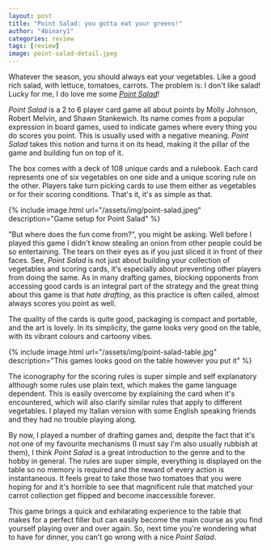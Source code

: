 ```yaml
---
layout: post
title: "Point Salad: you gotta eat your greens!"
author: "4binary1"
categories: review
tags: [review]
image: point-salad-detail.jpeg
---
```

Whatever the season, you should always eat your vegetables. Like a good rich salad, with lettuce, tomatoes, carrots. The problem is: I don't like salad! Lucky for me, I do love me some [_Point Salad_](https://boardgamegeek.com/boardgame/274960/point-salad)!

_Point Salad_ is a 2 to 6 player card game all about points by Molly Johnson, Robert Melvin, and Shawn Stankewich. Its name comes from a popular expression in board games, used to indicate games where every thing you do scores you point. This is usually used with a negative meaning. _Point Salad_ takes this notion and turns it on its head, making it the pillar of the game and building fun on top of it.

The box comes with a deck of 108 unique cards and a rulebook. Each card represents one of six vegetables on one side and a unique scoring rule on the other. Players take turn picking cards to use them either as vegetables or for their scoring conditions. That's it, it's as simple as that.

{% include image.html url="/assets/img/point-salad.jpeg" description="Game setup for Point Salad" %}

"But where does the fun come from?", you might be asking. Well before I played this game I didn't know stealing an onion from other people could be so entertaining. The tears on their eyes as if you just sliced it in front of their faces. See, _Point Salad_ is not just about building your collection of vegetables and scoring cards, it's especially about preventing other players from doing the same. As in many drafting games, blocking opponents from accessing good cards is an integral part of the strategy and the great thing about this game is that _hate drafting_, as this practice is often called, almost always scores you point as well.

The quality of the cards is quite good, packaging is compact and portable, and the art is lovely. In its simplicity, the game looks very good on the table, with its vibrant colours and cartoony vibes.

{% include image.html url="/assets/img/point-salad-table.jpg" description="This games looks good on the table however you put it" %}

The iconography for the scoring rules is super simple and self explanatory although some rules use plain text, which makes the game language dependent. This is easily overcome by explaining the card when it's encountered, which will also clarify similar rules that apply to different vegetables. I played my Italian version with some English speaking friends and they had no trouble playing along.

By now, I played a number of drafting games and, despite the fact that it's not one of my favourite mechanisms (I must say I'm also usually rubbish at them), I think _Point Salad_ is a great introduction to the genre and to the hobby in general. The rules are super simple, everything is displayed on the table so no memory is required and the reward of every action is instantaneous. It feels great to take those two tomatoes that you were hoping for and it's horrible to see that magnificent rule that matched your carrot collection get flipped and become inaccessible forever.

This game brings a quick and exhilarating experience to the table that makes for a perfect filler but can easily become the main course as you find yourself playing over and over again. So, next time you're wondering what to have for dinner, you can't go wrong with a nice _Point Salad_.
